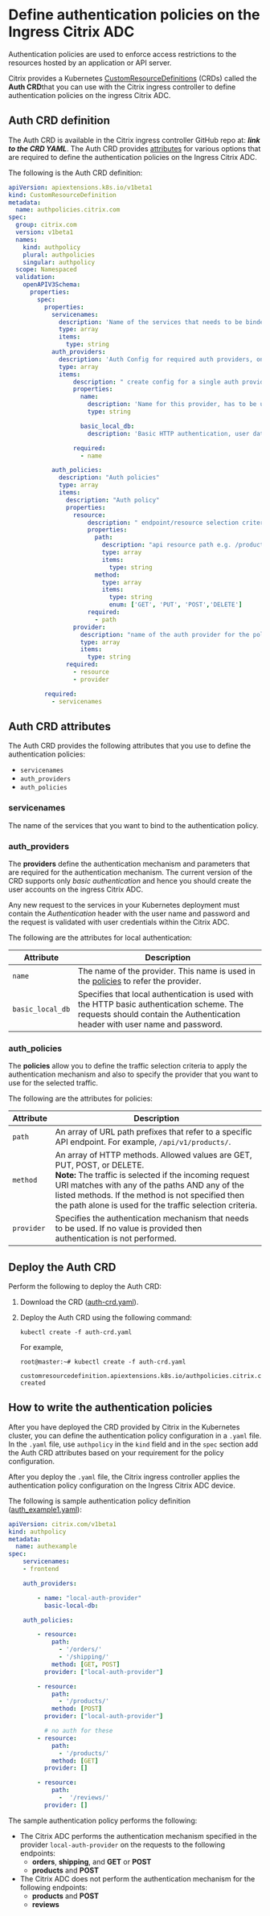 # Define authentication policies on the Ingress Citrix ADC

Authentication policies are used to enforce access restrictions to the resources hosted by an application or API server.

Citrix provides a Kubernetes [CustomResourceDefinitions](https://kubernetes.io/docs/concepts/extend-kubernetes/api-extension/custom-resources/#customresourcedefinitions) (CRDs) called the **Auth CRD**that you can use with the Citrix ingress controller to define authentication policies on the ingress Citrix ADC.

## Auth CRD definition

The Auth CRD is available in the Citrix ingress controller GitHub repo at: ***link to the CRD YAML***. The Auth CRD provides [attributes](#auth-crd-attributes) for various options that are required to define the authentication policies on the Ingress Citrix ADC.

The following is the Auth CRD definition:

```yml
apiVersion: apiextensions.k8s.io/v1beta1
kind: CustomResourceDefinition
metadata:
  name: authpolicies.citrix.com
spec:
  group: citrix.com
  version: v1beta1
  names:
    kind: authpolicy
    plural: authpolicies
    singular: authpolicy
  scope: Namespaced
  validation:
    openAPIV3Schema:
      properties:
        spec:
          properties:
            servicenames:
              description: 'Name of the services that needs to be binded to auth policy.'
              type: array
              items:
                type: string
            auth_providers:
              description: 'Auth Config for required auth providers, one or more of these can be created'
              type: array
              items:
                  description: " create config for a single auth provider of a particular type"
                  properties:
                    name:
                      description: 'Name for this provider, has to be unique, referenced by auth policies'
                      type: string

                    basic_local_db:
                      description: 'Basic HTTP authentication, user data in local DB'

                  required:
                    - name

            auth_policies:
              description: "Auth policies"
              type: array
              items:
                description: "Auth policy"
                properties:
                  resource:
                      description: " endpoint/resource selection criteria"
                      properties:
                        path:
                          description: "api resource path e.g. /products. "
                          type: array
                          items:
                            type: string
                        method:
                          type: array
                          items:
                            type: string
                            enum: ['GET', 'PUT', 'POST','DELETE']
                      required:
                        - path
                  provider:
                    description: "name of the auth provider for the policy, empty if no authentication required"
                    type: array
                    items:
                      type: string
                required:
                  - resource
                  - provider

          required:
            - servicenames
```

## Auth CRD attributes

The Auth CRD provides the following attributes that you use to define the authentication policies:

-  `servicenames`
-  `auth_providers`
-  `auth_policies`

### servicenames

The name of the services that you want to bind to the authentication policy.

### auth_providers

The **providers** define the authentication mechanism and parameters that are required for the authentication mechanism. The current version of the CRD supports only *basic authentication* and hence you should create the user accounts on the ingress Citrix ADC.

Any new request to the services in your Kubernetes deployment must contain the *Authentication* header with the user name and password and the request is validated with user credentials within the Citrix ADC.

The following are the attributes for local authentication:

| Attribute | Description |
| --------- | ----------- |
| `name` | The name of the provider. This name is used in the [policies](#authproviders) to refer the provider. |
| `basic_local_db` | Specifies that local authentication is used with the HTTP basic authentication scheme. The requests should contain the Authentication header with user name and password.|

### auth_policies

The **policies** allow you to define the traffic selection criteria to apply the authentication mechanism and also to specify the provider that you want to use for the selected traffic.

The following are the attributes for policies:

| Attribute | Description |
| --------- | ----------- |
| `path` | An array of URL path prefixes that refer to a specific API endpoint. For example, `/api/v1/products/`.  |
| `method` | An array of HTTP methods. Allowed values are GET, PUT, POST, or DELETE. </br>**Note:** The traffic is selected if the incoming request URI matches with any of the paths AND any of the listed methods. If the method is not specified then the path alone is used for the traffic selection criteria.|
| `provider` | Specifies the authentication mechanism that needs to be used. If no value is provided then authentication is not performed. |

## Deploy the Auth CRD

Perform the following to deploy the Auth CRD:

1.  Download the CRD ([auth-crd.yaml](auth-crd.yaml)).

1.  Deploy the Auth CRD using the following command:

        kubectl create -f auth-crd.yaml

    For example,

        root@master:~# kubectl create -f auth-crd.yaml

        customresourcedefinition.apiextensions.k8s.io/authpolicies.citrix.com created

## How to write the authentication policies

After you have deployed the CRD provided by Citrix in the Kubernetes cluster, you can define the authentication policy configuration in a `.yaml` file. In the `.yaml` file, use `authpolicy` in the `kind` field and in the `spec` section add the Auth CRD attributes based on your requirement for the policy configuration.

After you deploy the `.yaml` file, the Citrix ingress controller applies the authentication policy configuration on the Ingress Citrix ADC device.

The following is sample authentication policy definition ([auth_example1.yaml](auth_example1.yaml)):

```yml
apiVersion: citrix.com/v1beta1
kind: authpolicy
metadata:
  name: authexample
spec:
    servicenames:
    - frontend

    auth_providers:

        - name: "local-auth-provider"
          basic-local-db:

    auth_policies:

        - resource:
            path:
              - '/orders/'
              - '/shipping/'
            method: [GET, POST]
          provider: ["local-auth-provider"]    

        - resource:
            path:
              - '/products/'
            method: [POST]
          provider: ["local-auth-provider"]    

          # no auth for these
        - resource:
            path:
              - '/products/'
            method: [GET]
          provider: []

        - resource:
            path:
              -  '/reviews/'
          provider: []
```

The sample authentication policy performs the following:

-  The Citrix ADC performs the authentication mechanism specified in the provider `local-auth-provider` on the requests to the following endpoints:
   -  **orders**, **shipping**, and **GET** or **POST**
   -  **products** and **POST**
-  The Citrix ADC does not perform the authentication mechanism for the following endpoints:
   -  **products** and **POST**
   -  **reviews**
